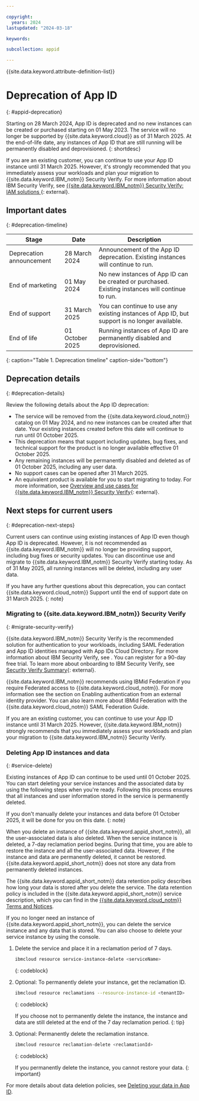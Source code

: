 ```yaml
---

copyright:
  years: 2024
lastupdated: "2024-03-18"

keywords:

subcollection: appid

---
```


{{site.data.keyword.attribute-definition-list}}

# Deprecation of App ID 
{: #appid-deprecation}

Starting on 28 March 2024, App ID is deprecated and no new instances can be created or purchased starting on 01 May 2023. The service will no longer be supported by {{site.data.keyword.cloud}} as of 31 March 2025. At the end-of-life date, any instances of App ID that are still running will be permanently disabled and deprovisioned.
{: shortdesc}

If you are an existing customer, you can continue to use your App ID instance until 31 March 2025. However, it's strongly recommended that you immediately assess your workloads and plan your migration to {{site.data.keyword.IBM_notm}} Security Verify. For more information about IBM Security Verify, see [{{site.data.keyword.IBM_notm}} Security Verify: IAM solutions ](https://www.ibm.com/verify){: external}.


## Important dates
{: #deprecation-timeline}

| Stage | Date | Description |
| ---------------- | ----------------- | ------------------------------------------------------------ |
| Deprecation announcement | 28 March 2024  | Announcement of the App ID deprecation. Existing instances will continue to run. |
| End of marketing | 01 May 2024 | No new instances of App ID can be created or purchased. Existing instances will continue to run. |
| End of support   | 31 March 2025 | You can continue to use any existing instances of App ID, but support is no longer available.  |
| End of life | 01 October 2025   | Running instances of App ID are permanently disabled and deprovisioned. |
{: caption="Table 1. Deprecation timeline" caption-side="bottom"}

## Deprecation details
{: #deprecation-details}

Review the following details about the App ID deprecation:

* The service will be removed from the {{site.data.keyword.cloud_notm}} catalog on 01 May 2024, and no new instances can be created after that date. Your existing instances created before this date will continue to run until 01 October 2025.
* This deprecation means that support including updates, bug fixes, and technical support for the product is no longer available effective 01 October 2025.
* Any remaining instances will be permanently disabled and deleted as of 01 October 2025, including any user data.
* No support cases can be opened after 31 March 2025.
* An equivalent product is available for you to start migrating to today. For more information, see [Overview and use cases for {{site.data.keyword.IBM_notm}} Security Verify](https://docs.verify.ibm.com/verify/docs/use-cases){: external}.

## Next steps for current users
{: #deprecation-next-steps}

Current users can continue using existing instances of App ID even though App ID is deprecated. However, it is not recommended as {{site.data.keyword.IBM_notm}} will no longer be providing support, including bug fixes or security updates. You can discontinue use and migrate to {{site.data.keyword.IBM_notm}} Security Verify starting today. As of 31 May 2025, all running instances will be deleted, including any user data.

If you have any further questions about this deprecation, you can contact {{site.data.keyword.cloud_notm}} Support until the end of support date on 31 March 2025.
{: note}

### Migrating to {{site.data.keyword.IBM_notm}} Security Verify
{: #migrate-security-verify}

{{site.data.keyword.IBM_notm}} Security Verify is the recommended solution for authentication to your workloads, including SAML Federation and App ID identities managed with App IDs Cloud Directory. Fpr more information about  IBM Security Verify, see [](). You can register for a 90-day free trial. To learn more about onboarding to IBM Security Verify, see [Security Verify Summary](https://docs.verify.ibm.com/verify/docs/use-cases#summary){: external}.

{{site.data.keyword.IBM_notm}} recommends using IBMid Federation if you require Federated access to {{site.data.keyword.cloud_notm}}. For more information see the section on Enabling authentication from an external identity provider. You can also learn more about IBMid Federation with the {{site.data.keyword.cloud_notm}} SAML Federation Guide.

If you are an existing customer, you can continue to use your App ID instance until 31 March 2025. However, {{site.data.keyword.IBM_notm}} strongly recommends that you immediately assess your workloads and plan your migration to {{site.data.keyword.IBM_notm}} Security Verify. 

### Deleting App ID instances and data
{: #service-delete}

Existing instances of App ID can continue to be used until 01 October 2025. You can start deleting your service instances and the associated data by using the following steps when you're ready. Following this process ensures that all instances and user information stored in the service is permanently deleted.

If you don't manually delete your instances and data before 01 October 2025, it will be done for you on this date.
{: note}

When you delete an instance of {{site.data.keyword.appid_short_notm}}, all the user-associated data is also deleted. When the service instance is deleted, a 7-day reclamation period begins. During that time, you are able to restore the instance and all the user-associated data. However, if the instance and data are permanently deleted, it cannot be restored. {{site.data.keyword.appid_short_notm}} does not store any data from permanently deleted instances.

The {{site.data.keyword.appid_short_notm}} data retention policy describes how long your data is stored after you delete the service. The data retention policy is included in the {{site.data.keyword.appid_short_notm}} service description, which you can find in the [{{site.data.keyword.cloud_notm}} Terms and Notices](/docs/overview?topic=overview-terms).

If you no longer need an instance of {{site.data.keyword.appid_short_notm}}, you can delete the service instance and any data that is stored. You can also choose to delete your service instance by using the console.

1. Delete the service and place it in a reclamation period of 7 days.

   ```sh
   ibmcloud resource service-instance-delete <serviceName>
   ```
   {: codeblock}

2. Optional: To permanently delete your instance, get the reclamation ID.

   ```sh
   ibmcloud resource reclamations --resource-instance-id <tenantID>
   ```
   {: codeblock}

   If you choose not to permanently delete the instance, the instance and data are still deleted at the end of the 7 day reclamation period.
   {: tip}

3. Optional: Permanently delete the reclamation instance.

   ```sh
   ibmcloud resource reclamation-delete <reclamationId>
   ```
   {: codeblock}

   If you permanently delete the instance, you cannot restore your data. 
   {: important}

For more details about data deletion policies, see [Deleting your data in App ID](/docs/appid?topic=appid-mng-data#service-delete).






